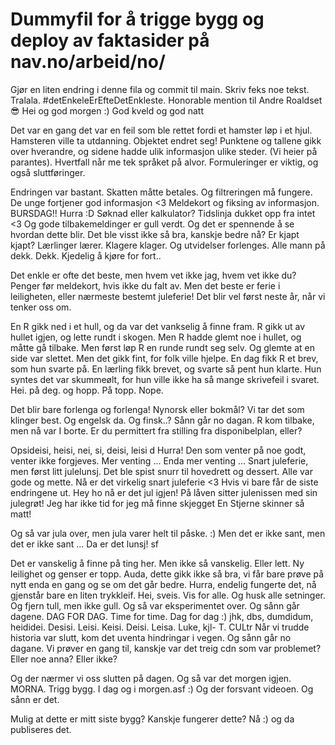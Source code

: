 # Dummyfil for å trigge bygg og deploy av faktasider på nav.no/arbeid/no/

Gjør en liten endring i denne fila og commit til main. Skriv feks noe tekst. Tralala. #detEnkeleErEfteDetEnkleste. Honorable mention til Andre Roaldset 😎
Hei og god morgen :) God kveld og god natt

Det var en gang det var en feil som ble rettet fordi et hamster løp i et hjul. Hamsteren ville ta utdanning. Objektet endret seg! Punktene og tallene gikk over hverandre, og sidene hadde ulik informasjon ulike steder. (Vi heier på parantes). Hvertfall når me tek språket på alvor. Formuleringer er viktig, og også sluttføringer.

Endringen var bastant. Skatten måtte betales. Og filtreringen må fungere. De unge fortjener god informasjon <3 Meldekort og fiksing av informasjon.
BURSDAG!! Hurra :D
Søknad eller kalkulator? Tidslinja dukket opp fra intet <3 Og gode tilbakemeldinger er gull verdt. Og det er spennende å se hvordan dette blir. Det ble visst ikke så bra, kanskje bedre nå? Er kjapt kjapt? Lærlinger lærer. Klagere klager. Og utvidelser forlenges. Alle mann på dekk. Dekk. Kjedelig å kjøre for fort..

Det enkle er ofte det beste, men hvem vet ikke jag, hvem vet ikke du? Penger før meldekort, hvis ikke du falt av. Men det beste er ferie i leiligheten, eller nærmeste bestemt juleferie! Det blir vel først neste år, når vi tenker oss om.

En R gikk ned i et hull, og da var det vankselig å finne fram. R gikk ut av hullet igjen, og lette rundt i skogen. Men R hadde glemt noe i hullet, og måtte gå tilbake. Men først løp R en runde rundt seg selv. Og glemte at en side var slettet. Men det gikk fint, for folk ville hjelpe. En dag fikk R et brev, som hun svarte på. En lærling fikk brevet, og svarte så pent hun klarte. Hun syntes det var skummeølt, for hun ville ikke ha så mange skrivefeil i svaret.
Hei. på deg. og hopp. På topp. Nope.

Det blir bare forlenga og forlenga! Nynorsk eller bokmål? Vi tar det som klinger best. Og engelsk da. Og finsk..? Sånn går no dagan. R kom tilbake, men nå var I borte. Er du permittert fra stilling fra disponibelplan, eller?

Opsideisi, heisi, nei, si, deisi, leisi d
Hurra!
Den som venter på noe godt, venter ikke forgjeves.
Mer venting ...
Enda mer venting ...
Snart juleferie, men først litt julelunsj. Det ble spist snurr til hovedrett og dessert. Alle var gode og mette. 
Nå er det virkelig snart juleferie <3
Hvis vi bare får de siste endringene ut.
Hey ho nå er det jul igjen!
På låven sitter julenissen med sin julegrøt!
Jeg har ikke tid for jeg må finne skjegget
En Stjerne skinner så matt!

Og så var jula over, men jula varer helt til påske. :)
Men det er ikke sant, men det er ikke sant ...
Da er det lunsj!
sf

Det er vanskelig å finne på ting her. Men ikke så vanskelig. Eller lett.
Ny leilighet og genser er topp. 
Auda, dette gikk ikke så bra, vi får bare prøve på nytt enda en gang og se om det går bedre. 
Hurra, endelig fungerte det, nå gjenstår bare en liten trykkleif. Hei, sveis. Vis for alle. Og husk alle setninger. Og fjern tull, men ikke gull.
Og så var eksperimentet over. Og sånn går dagene. DAG FOR DAG. Time for time. Dag for dag
:)
jhk, dbs, dumdidum, heididei. Desisi. Leisi. Keisi. Deisi. Leisa. Luke, kjl- T. CULtr
Når vi trudde historia var slutt, kom det uventa hindringar i vegen. Og sånn går no dagane. Vi prøver en gang til, kanskje var det treig cdn som var problemet? Eller noe anna? Eller ikke? 

Og der nærmer vi oss slutten på dagen. Og så var det morgen igjen. MORNA. Trigg bygg. I dag og i morgen.asf 
:) Og der forsvant videoen. Og sånn er det. 

Mulig at dette er mitt siste bygg? Kanskje fungerer dette? Nå :) og da publiseres det.

